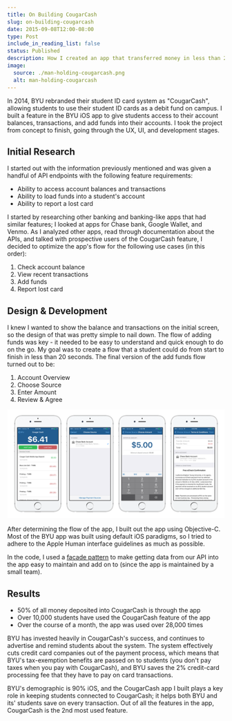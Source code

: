 ```yaml
---
title: On Building CougarCash
slug: on-building-cougarcash
date: 2015-09-08T12:00-08:00
type: Post
include_in_reading_list: false
status: Published
description: How I created an app that transferred money in less than 20 seconds.
image:
  source: ./man-holding-cougarcash.png
  alt: man-holding-cougarcash
---
```


In 2014, BYU rebranded their student ID card system as "CougarCash", allowing students to use their student ID cards as a debit fund on campus. I built a feature in the BYU iOS app to give students access to their account balances, transactions, and add funds into their accounts. I took the project from concept to finish, going through the UX, UI, and development stages.

## Initial Research

I started out with the information previously mentioned and was given a handful of API endpoints with the following feature requirements:

- Ability to access account balances and transactions
- Ability to load funds into a student's account
- Ability to report a lost card

I started by researching other banking and banking-like apps that had similar features; I looked at apps for Chase bank, Google Wallet, and Venmo. As I analyzed other apps, read through documentation about the APIs, and talked with prospective users of the CougarCash feature, I decided to optimize the app's flow for the following use cases (in this order):

1. Check account balance
2. View recent transactions
3. Add funds
4. Report lost card

## Design & Development

I knew I wanted to show the balance and transactions on the initial screen, so the design of that was pretty simple to nail down. The flow of adding funds was key - it needed to be easy to understand and quick enough to do on the go. My goal was to create a flow that a student could do from start to finish in less than 20 seconds. The final version of the add funds flow turned out to be:

1. Account Overview
2. Choose Source
3. Enter Amount
4. Review &amp; Agree

![Cougar Cash Process Flow](./Cougar-Cash-Process-Flow.png)

After determining the flow of the app, I built out the app using Objective-C. Most of the BYU app was built using default iOS paradigms, so I tried to adhere to the Apple Human interface guidelines as much as possible.

In the code, I used a [facade pattern](https://en.wikipedia.org/wiki/Facade_pattern) to make getting data from our API into the app easy to maintain and add on to (since the app is maintained by a small team).

## Results

- 50% of all money deposited into CougarCash is through the app
- Over 10,000 students have used the CougarCash feature of the app
- Over the course of a month, the app was used over 28,000 times

BYU has invested heavily in CougarCash's success, and continues to advertise and remind students about the system. The system effectively cuts credit card companies out of the payment process, which means that BYU's tax-exemption benefits are passed on to students (you don't pay taxes when you pay with CougarCash), and BYU saves the 2% credit-card processing fee that they have to pay on card transactions.

BYU's demographic is 90% iOS, and the CougarCash app I built plays a key role in keeping students connected to CougarCash; it helps both BYU and its' students save on every transaction. Out of all the features in the app, CougarCash is the 2nd most used feature.

